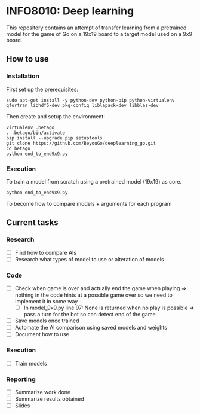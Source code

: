 # INFO8010: Deep learning

This repository contains an attempt of transfer learning from a pretrained model for the game of Go on a 19x19 board to a target model used on a 9x9 board.

## How to use
### Installation
First set up the prerequisites:

```{bash}
sudo apt-get install -y python-dev python-pip python-virtualenv gfortran libhdf5-dev pkg-config liblapack-dev libblas-dev
```

Then create and setup the environment:

```{bash}
virtualenv .betago
. .betago/bin/activate
pip install --upgrade pip setuptools
git clone https://github.com/BeyouGo/deeplearning_go.git
cd betago
python end_to_end9x9.py
```

### Execution
To train a model from scratch using a pretrained model (19x19) as core.

```{bash}
python end_to_end9x9.py
```

To become how to compare models + arguments for each program

## Current tasks
### Research
* [ ] Find how to compare AIs
* [ ] Research what types of model to use or alteration of models

### Code
* [ ] Check when game is over and actually end the game when playing => nothing in the code hints at a possible game over so we need to implement it in some way
    * [ ] In model_9x9.py line 97: None is returned when no play is possible => pass a turn for the bot so can detect end of the game
* [ ] Save models once trained
* [ ] Automate the AI comparison using saved models and weights
* [ ] Document how to use

### Execution
* [ ] Train models

### Reporting
* [ ] Summarize work done
* [ ] Summarize results obtained
* [ ] Slides
